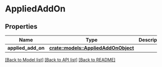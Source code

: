 # AppliedAddOn

## Properties

Name | Type | Description | Notes
------------ | ------------- | ------------- | -------------
**applied_add_on** | [**crate::models::AppliedAddOnObject**](AppliedAddOnObject.md) |  | 

[[Back to Model list]](../README.md#documentation-for-models) [[Back to API list]](../README.md#documentation-for-api-endpoints) [[Back to README]](../README.md)


